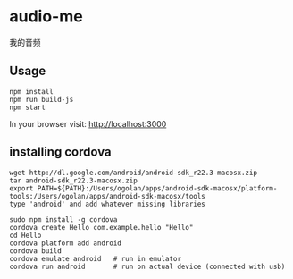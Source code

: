 audio-me
========

 我的音频

 ## Usage
 ````
 npm install
 npm run build-js
 npm start
 ````

 In your browser visit: [http://localhost:3000](http://localhost:3000)

## installing cordova

    wget http://dl.google.com/android/android-sdk_r22.3-macosx.zip
    tar android-sdk_r22.3-macosx.zip
    export PATH=${PATH}:/Users/ogolan/apps/android-sdk-macosx/platform-tools:/Users/ogolan/apps/android-sdk-macosx/tools
    type 'android' and add whatever missing libraries

    sudo npm install -g cordova
    cordova create Hello com.example.hello "Hello"
    cd Hello
    cordova platform add android
    cordova build
    cordova emulate android   # run in emulator
    cordova run android       # run on actual device (connected with usb)
